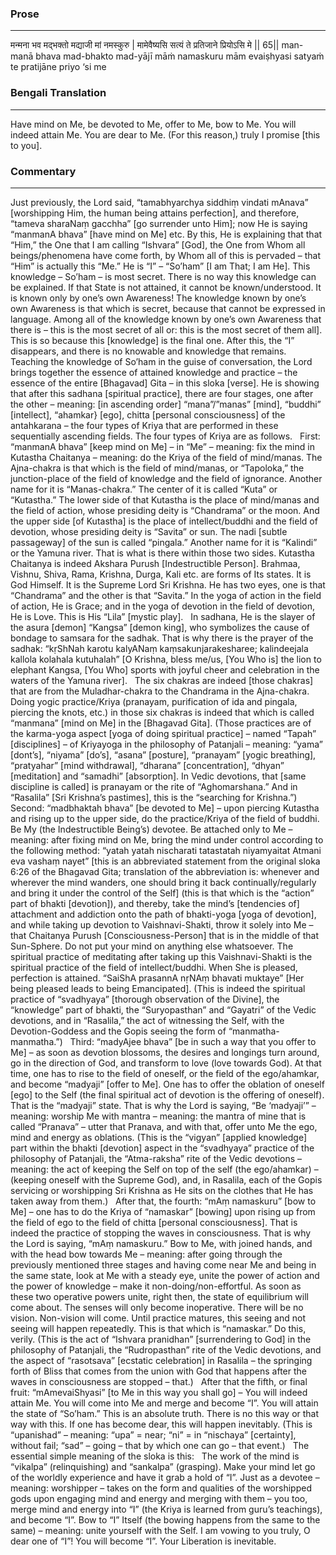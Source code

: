 ### Prose 
 --- 
मन्मना भव मद्भक्तो मद्याजी मां नमस्कुरु |
मामेवैष्यसि सत्यं ते प्रतिजाने प्रियोऽसि मे || 65||
man-manā bhava mad-bhakto mad-yājī māṁ namaskuru
mām evaiṣhyasi satyaṁ te pratijāne priyo ‘si me

### Bengali Translation 
 --- 
Have mind on Me, be devoted to Me, offer to Me, bow to Me. You will indeed attain Me. You are dear to Me. (For this reason,) truly I promise [this to you].

### Commentary 
 --- 
Just previously, the Lord said, “tamabhyarchya siddhiṃ vindati mAnava” [worshipping Him, the human being attains perfection], and therefore, “tameva sharaNaṃ gacchha” [go surrender unto Him]; now He is saying “manmanA bhava” [have mind on Me] etc. By this, He is explaining that that “Him,” the One that I am calling “Ishvara” [God], the One from Whom all beings/phenomena have come forth, by Whom all of this is pervaded – that “Him” is actually this “Me.” He is “I” – “So’ham” [I am That; I am He]. This knowledge – So’ham – is most secret. There is no way this knowledge can be explained. If that State is not attained, it cannot be known/understood. It is known only by one’s own Awareness! The knowledge known by one’s own Awareness is that which is secret, because that cannot be expressed in language. Among all of the knowledge known by one’s own Awareness that there is – this is the most secret of all or: this is the most secret of them all]. This is so because this [knowledge] is the final one. After this, the “I” disappears, and there is no knowable and knowledge that remains.
 
Teaching the knowledge of So’ham in the guise of conversation, the Lord brings together the essence of attained knowledge and practice – the essence of the entire [Bhagavad] Gita – in this sloka [verse]. He is showing that after this sadhana [spiritual practice], there are four stages, one after the other – meaning: [in ascending order] “mana”/”manas” [mind], “buddhi” [intellect], “ahamkar} [ego], chitta [personal consciousness] of the antahkarana – the four types of Kriya that are performed in these sequentially ascending fields. The four types of Kriya are as follows.
 
First: “manmanA bhava” [keep mind on Me] – in “Me” – meaning: fix the mind in Kutastha Chaitanya – meaning: do the Kriya of the field of mind/manas. The Ajna-chakra is that which is the field of mind/manas, or “Tapoloka,” the junction-place of the field of knowledge and the field of ignorance. Another name for it is “Manas-chakra.” The center of it is called “Kuta” or “Kutastha.” The lower side of that Kutastha is the place of mind/manas and the field of action, whose presiding deity is “Chandrama” or the moon. And the upper side [of Kutastha] is the place of intellect/buddhi and the field of devotion, whose presiding deity is “Savita” or sun. The nadi [subtle passageway] of the sun is called “pingala.” Another name for it is “Kalindi” or the Yamuna river. That is what is there within those two sides. Kutastha Chaitanya is indeed Akshara Purush [Indestructible Person]. Brahmaa, Vishnu, Shiva, Rama, Krishna, Durga, Kali etc. are forms of Its states. It is God Himself. It is the Supreme Lord Sri Krishna. He has two eyes, one is that “Chandrama” and the other is that “Savita.” In the yoga of action in the field of action, He is Grace; and in the yoga of devotion in the field of devotion, He is Love. This is His “Lila” [mystic play].
 
In sadhana, He is the slayer of the asura [demon] “Kangsa” [demon king], who symbolizes the cause of bondage to samsara for the sadhak. That is why there is the prayer of the sadhak: “kṛShNah karotu kalyANaṃ kaṃsakunjarakesharee; kalindeejala kallola kolahala kutuhalah” [O Krishna, bless me/us, [You Who is] the lion to elephant Kangsa, [You Who] sports with joyful cheer and celebration in the waters of the Yamuna river].
 
The six chakras are indeed [those chakras] that are from the Muladhar-chakra to the Chandrama in the Ajna-chakra. Doing yogic practice/Kriya (pranayam, purification of ida and pingala, piercing the knots, etc.) in those six chakras is indeed that which is called “manmana” [mind on Me] in the [Bhagavad Gita]. (Those practices are of the karma-yoga aspect [yoga of doing spiritual practice] –  named “Tapah” [disciplines] – of Kriyayoga in the philosophy of Patanjali – meaning: “yama” [dont’s], “niyama” [do’s], “asana” [posture], “pranayam” [yogic breathing], “pratyahar” [mind withdrawal], “dharana” [concentration], “dhyan” [meditation] and “samadhi” [absorption]. In Vedic devotions, that [same discipline is called] is pranayam or the rite of “Aghomarshana.” And in “Rasalila” [Sri Krishna’s pastimes], this is the “searching for Krishna.”)
 
Second: “madbhaktah bhava” [be devoted to Me] – upon piercing Kutastha and rising up to the upper side, do the practice/Kriya of the field of buddhi. Be My (the Indestructible Being’s) devotee. Be attached only to Me – meaning: after fixing mind on Me, bring the mind under control according to the following method: “yatah yatah nischarati tatastatah niyamyaitat Atmani eva vashaṃ nayet” [this is an abbreviated statement from the original sloka 6:26 of the Bhagavad Gita; translation of the abbreviation is: whenever and wherever the mind wanders, one should bring it back continually/regularly and bring it under the control of the Self] (this is that which is the “action” part of bhakti [devotion]), and thereby, take the mind’s [tendencies of] attachment and addiction onto the path of bhakti-yoga [yoga of devotion], and while taking up devotion to Vaishnavi-Shakti, throw it solely into Me – that Chaitanya Purush [Consciousness-Person] that is in the middle of that Sun-Sphere. Do not put your mind on anything else whatsoever. The spiritual practice of meditating after taking up this Vaishnavi-Shakti is the spiritual practice of the field of intellect/buddhi. When She is pleased, perfection is attained. “SaiShA prasannA nṛNAṃ bhavati muktaye” [Her being pleased leads to being Emancipated]. (This is indeed the spiritual practice of “svadhyaya” [thorough observation of the Divine], the “knowledge” part of bhakti, the “Suryopasthan” and “Gayatri” of the Vedic devotions, and in “Rasalila,” the act of witnessing the Self, with the Devotion-Goddess and the Gopis seeing the form of “manmatha-manmatha.”)
 
Third: “madyAjee bhava” [be in such a way that you offer to Me] – as soon as devotion blossoms, the desires and longings turn around, go in the direction of God, and transform to love (love towards God). At that time, one has to rise to the field of oneself, or the field of the ego/ahamkar, and become “madyaji” [offer to Me]. One has to offer the oblation of oneself [ego] to the Self (the final spiritual act of devotion is the offering of oneself). That is the “madyaji” state. That is why the Lord is saying, “Be ‘madyaji’” – meaning: worship Me with mantra – meaning: the mantra of mine that is called “Pranava” – utter that Pranava, and with that, offer unto Me the ego, mind and energy as oblations. (This is the “vigyan” [applied knowledge] part within the bhakti [devotion] aspect in the “svadhyaya” practice of the philosophy of Patanjali, the “Atma-raksha” rite of the Vedic devotions – meaning: the act of keeping the Self on top of the self (the ego/ahamkar) – (keeping oneself with the Supreme God), and, in Rasalila, each of the Gopis servicing or worshipping Sri Krishna as He sits on the clothes that He has taken away from them.)
 
After that, the fourth: “mAṃ namaskuru” [bow to Me] – one has to do the Kriya of “namaskar” [bowing] upon rising up from the field of ego to the field of chitta [personal consciousness]. That is indeed the practice of stopping the waves in consciousness. That is why the Lord is saying, “mAṃ namaskuru.” Bow to Me, with joined hands, and with the head bow towards Me – meaning: after going through the previously mentioned three stages and having come near Me and being in the same state, look at Me with a steady eye, unite the power of action and the power of knowledge – make it non-doing/non-effortful. As soon as these two operative powers unite, right then, the state of equilibrium will come about. The senses will only become inoperative. There will be no vision. Non-vision will come. Until practice matures, this seeing and not seeing will happen repeatedly. This is that which is “namaskar.” Do this, verily. (This is the act of “Ishvara pranidhan” [surrendering to God] in the philosophy of Patanjali, the “Rudropasthan” rite of the Vedic devotions, and the aspect of “rasotsava” [ecstatic celebration] in Rasalila – the springing forth of Bliss that comes from the union with God that happens after the waves in consciousness are stopped – that.)
 
After that the fifth, or final fruit: “mAmevaiShyasi” [to Me in this way you shall go] – You will indeed attain Me. You will come into Me and merge and become “I”. You will attain the state of “So’ham.” This is an absolute truth. There is no this way or that way with this. If one has become dear, this will happen inevitably. (This is “upanishad” – meaning: “upa” = near; “ni” = in “nischaya” [certainty], without fail; “sad” – going – that by which one can go – that event.)
 
The essential simple meaning of the sloka is this:
 
The work of the mind is “vikalpa” (relinquishing) and “sankalpa” (grasping). Make your mind let go of the worldly experience and have it grab a hold of “I”. Just as a devotee – meaning: worshipper – takes on the form and qualities of the worshipped gods upon engaging mind and energy and merging with them – you too, merge mind and energy into “I” (the Kriya is learned from guru’s teachings), and become “I”. Bow to “I” Itself (the bowing happens from the same to the same) – meaning: unite yourself with the Self. I am vowing to you truly, O dear one of “I”!  You will become “I”. Your Liberation is inevitable.